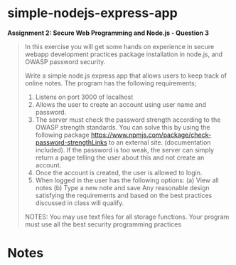 # simple-nodejs-express-app

**Assignment 2: Secure Web Programming and Node.js - Question 3**

> In this exercise you will get some hands on experience in secure webapp development practices package installation in node.js, and OWASP password security.
>
>
> Write a simple node.js express app that allows users to keep track of online notes.
> The program has the following requirements;
> 1. Listens on port 3000 of localhost
> 2. Allows the user to create an account using user name and password.
> 3. The server must check the password strength according to the OWASP strength standards. You can solve this by using the following package https://www.npmjs.com/package/check-password-strengthLinks to an external site. (documentation included).  If the password is too weak, the server can simply return a page telling the user about this and not create an account.
> 4. Once the account is created, the user is allowed to login.
> 5. When logged in the user has the following options:
> (a) View all notes
> (b) Type a new note and save
> Any reasonable design satisfying the requirements and based on the best practices discussed in class will qualify.
>
> NOTES:
> You may use text files for all storage functions.
> Your program must use all the best security programming practices



# Notes

